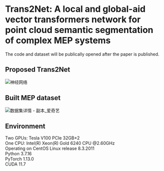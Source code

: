 # Trans2Net: A local and global-aid vector transformers network for point cloud semantic segmentation of complex MEP systems


The code and dataset will be publically opened after the paper is published.

Proposed Trans2Net
-
![神经网络](https://github.com/JingShuju/Trans2Net/assets/103243497/08a675da-8331-4fca-bf96-2805b60bd3a7)

Built MEP dataset
-
![数据集详情 - 副本_爱奇艺](https://github.com/JingShuju/Trans2Net/assets/103243497/aa43541c-5130-4b6e-af29-0046387d8bbf)

Environment
-
Two GPUs: Tesla V100 PCIe 32GB×2  
One CPU: Intel(R) Xeon(R) Gold 6240 CPU @2.60GHz  
Operating on CentOS Linux release 8.3.2011  
Python 3.7.16  
PyTorch 1.13.0  
CUDA 11.7  
